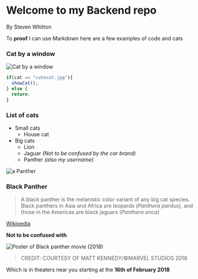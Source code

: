 # Welcome to my Backend repo
By Steven Whitton

To **proof** I can use Markdown here are a few examples of code and cats

### Cat by a window
![Cat by a window](https://images.unsplash.com/photo-1513028945190-605807afab63?ixlib=rb-0.3.5&ixid=eyJhcHBfaWQiOjEyMDd9&s=5aaa9810357c417df6b7fb763681737b&auto=format&fit=crop&w=1350&q=80)

```js
if(cat == "cutecat.jpg"){
  showCat();
} else {
  return;
}
```

### List of cats

* Small cats
  * House cat
* Big cats
  * Lion
  * Jaguar _(Not to be confused by the car brand)_
  * Panther _(also my username)_

![a Panther](https://images.unsplash.com/photo-1506726303195-92eb8c09e128?ixlib=rb-0.3.5&ixid=eyJhcHBfaWQiOjEyMDd9&s=41fe8369ad5bd0517da7bc9ce48f77fb&auto=format&fit=crop&w=1350&q=80)


### Black Panther

> A black panther is the melanistic color variant of any big cat species. Black panthers in Asia and Africa are leopards (_Panthera pardus_), and those in the Americas are black jaguars (_Panthera onca_)

[Wikipedia](https://en.wikipedia.org/wiki/Black_panther)

**Not to be confused with**

![Poster of Black panther movie (2018)](https://pmcvariety.files.wordpress.com/2017/07/black-panther.jpg?w=1000&h=563&crop=1)
> CREDIT: COURTESY OF MATT KENNEDY/©MARVEL STUDIOS 2018

Which is in theaters near you starting at the **16th of February 2018**
